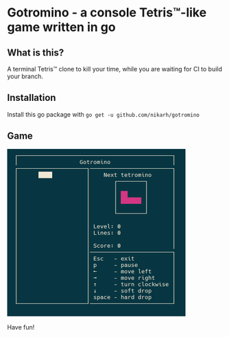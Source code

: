 Gotromino - a console Tetris™-like game written in go
===========================================

## What is this?
A terminal Tetris™ clone to kill your time, while you are waiting for CI to build your branch.


## Installation
Install this go package with `go get -u github.com/nikarh/gotromino`

## Game
![Gameplay](game.gif)

Have fun!
